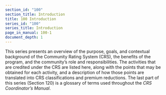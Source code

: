 ```yaml
---
section_id: "100"
section_title: Introduction
title: 100 Introduction
series_id: "100"
series_title: Introduction
page_in_manual: 100-1
document_depth: 1
---
```


This series presents an overview of the purpose, goals, and contextual background of the Community Rating System (CRS), the benefits of the program, and the community’s role and responsibilities. The activities that are credited under the CRS are listed here, along with the points that may be obtained for each activity, and a description of how those points are translated into CRS classifications and premium reductions. The last part of this series (Section 120) is a glossary of terms used throughout the _CRS Coordinator’s Manual_.
